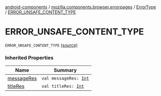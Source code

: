 [android-components](../../index.md) / [mozilla.components.browser.errorpages](../index.md) / [ErrorType](index.md) / [ERROR_UNSAFE_CONTENT_TYPE](./-e-r-r-o-r_-u-n-s-a-f-e_-c-o-n-t-e-n-t_-t-y-p-e.md)

# ERROR_UNSAFE_CONTENT_TYPE

`ERROR_UNSAFE_CONTENT_TYPE` [(source)](https://github.com/mozilla-mobile/android-components/blob/master/components/browser/errorpages/src/main/java/mozilla/components/browser/errorpages/ErrorPages.kt#L94)

### Inherited Properties

| Name | Summary |
|---|---|
| [messageRes](message-res.md) | `val messageRes: `[`Int`](https://kotlinlang.org/api/latest/jvm/stdlib/kotlin/-int/index.html) |
| [titleRes](title-res.md) | `val titleRes: `[`Int`](https://kotlinlang.org/api/latest/jvm/stdlib/kotlin/-int/index.html) |

